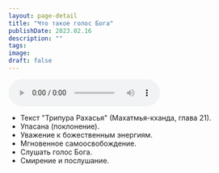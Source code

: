```yaml
---
layout: page-detail
title: "Что такое голос Бога"
publishDate: 2023.02.16
description: ""
tags:
image:
draft: false
---
```


<audio title="2023.02.16 - Что такое голос Бога.mp3" src="/upload/iblock/3b9/3b9d8ba819fcdabe47136a96c8d14ed2.mp3" controls=""></audio>

* Текст "Трипура Рахасья" (Махатмья-кханда, глава 21).
* Упасана (поклонение).
* Уважение к божественным энергиям.
* Мгновенное самоосвобождение.
* Слушать голос Бога.
* Смирение и послушание.
  
  
